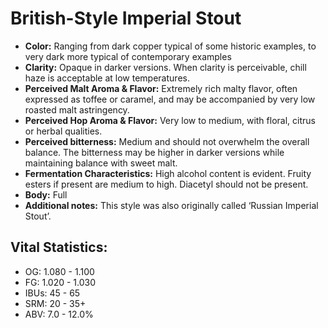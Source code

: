 # British-Style Imperial Stout

- **Color:** Ranging from dark copper typical of some historic examples, to very dark more typical of contemporary examples
- **Clarity:** Opaque in darker versions. When clarity is perceivable, chill haze is acceptable at low temperatures.
- **Perceived Malt Aroma & Flavor:** Extremely rich malty flavor, often expressed as toffee or caramel, and may be accompanied by very low roasted malt astringency.
- **Perceived Hop Aroma & Flavor:** Very low to medium, with floral, citrus or herbal qualities.
- **Perceived bitterness:** Medium and should not overwhelm the overall balance. The bitterness may be higher in darker versions while maintaining balance with sweet malt.
- **Fermentation Characteristics:** High alcohol content is evident. Fruity esters if present are medium to high. Diacetyl should not be present.
- **Body:** Full
- **Additional notes:** This style was also originally called ‘Russian Imperial Stout’.

## Vital Statistics:

- OG: 1.080 - 1.100
- FG: 1.020 - 1.030
- IBUs: 45 - 65
- SRM: 20 - 35+
- ABV: 7.0 - 12.0%
